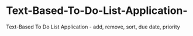 # Text-Based-To-Do-List-Application-
Text-Based To Do List Application - add, remove, sort, due date, priority
